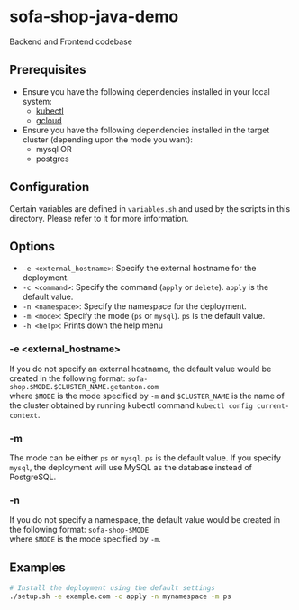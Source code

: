 # sofa-shop-java-demo
Backend and Frontend codebase

## Prerequisites

- Ensure you have the following dependencies installed in your local system:
    - [kubectl](https://kubernetes.io/docs/tasks/tools/)
    - [gcloud](https://cloud.google.com/sdk/gcloud)
- Ensure you have the following dependencies installed in the target cluster (depending upon the mode you want):
    - mysql OR
    - postgres

## Configuration
Certain variables are defined in `variables.sh` and used by the scripts in this directory. Please refer to it for more information.

## Options

- `-e <external_hostname>`: Specify the external hostname for the deployment.
- `-c <command>`: Specify the command (`apply` or `delete`). `apply` is the default value.
- `-n <namespace>`: Specify the namespace for the deployment.
- `-m <mode>`: Specify the mode (`ps` or `mysql`). `ps` is the default value.
- `-h <help>`: Prints down the help menu

### -e <external_hostname>
If you do not specify an external hostname, the default value would be created in the following format:
`sofa-shop.$MODE.$CLUSTER_NAME.getanton.com`  
where `$MODE` is the mode specified by `-m` and `$CLUSTER_NAME` is the name of the cluster obtained by running kubectl command `kubectl config current-context`.

### -m <mode>
The mode can be either `ps` or `mysql`. `ps` is the default value. If you specify `mysql`, the deployment will use MySQL as the database instead of PostgreSQL.

### -n <namespace>
If you do not specify a namespace, the default value would be created in the following format:
`sofa-shop-$MODE`  
where `$MODE` is the mode specified by `-m`.

## Examples

```bash
# Install the deployment using the default settings
./setup.sh -e example.com -c apply -n mynamespace -m ps
